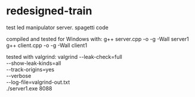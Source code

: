 # redesigned-train
test led manipulator server. spagetti code

compiled and tested for Windows with: 
g++ server.cpp -o -g -Wall server1
g++ client.cpp -o -g -Wall client1

tested with valgrind:
valgrind --leak-check=full \
         --show-leak-kinds=all \
         --track-origins=yes \
         --verbose \
         --log-file=valgrind-out.txt \
         ./server1.exe 8088

